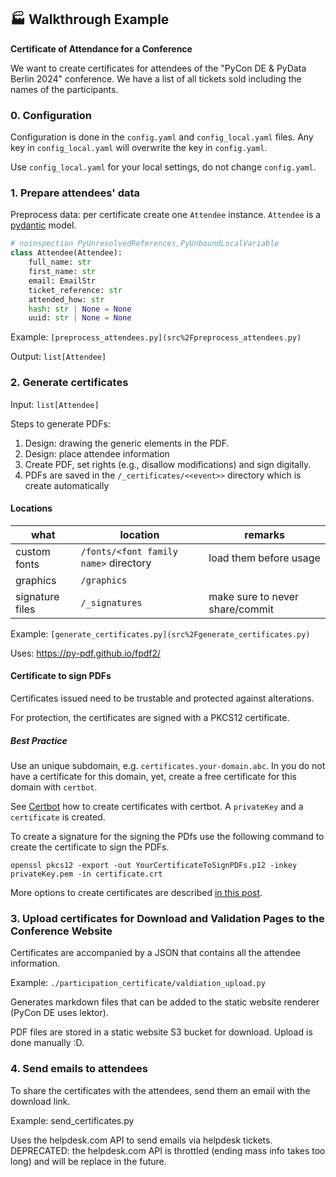 ## 🏭 Walkthrough Example

**Certificate of Attendance for a Conference**

We want to create certificates for attendees of the "PyCon DE & PyData Berlin 2024" conference.
We have a list of all tickets sold including the names of the participants.

### 0. Configuration

Configuration is done in the `config.yaml` and `config_local.yaml` files.
Any key in `config_local.yaml` will overwrite the key in `config.yaml`.

Use `config_local.yaml` for your local settings, do not change `config.yaml`.

### 1. Prepare attendees' data

Preprocess data: per certificate create one `Attendee`  instance.
`Attendee` is a [pydantic](https://pydantic.dev) model.

```python
# noinspection PyUnresolvedReferences,PyUnboundLocalVariable
class Attendee(Attendee):
    full_name: str
    first_name: str
    email: EmailStr
    ticket_reference: str
    attended_how: str
    hash: str | None = None
    uuid: str | None = None
```

Example: `[preprocess_attendees.py](src%2Fpreprocess_attendees.py)`

Output: `list[Attendee]`

### 2. Generate certificates

Input: `list[Attendee]`

Steps to generate PDFs:

1. Design: drawing the generic elements in the PDF.
2. Design: place attendee information
3. Create PDF, set rights (e.g., disallow modifications) and sign digitally.
4. PDFs are saved in the `/_certificates/<<event>>` directory which is create automatically

#### Locations

| what            | location                              | remarks                         |
|-----------------|---------------------------------------|---------------------------------|
| custom fonts    | `/fonts/<font family name>` directory | load them before usage          |
| graphics        | `/graphics`                           |                                 |
| signature files | `/_signatures`                        | make sure to never share/commit |

Example: `[generate_certificates.py](src%2Fgenerate_certificates.py)`

Uses: https://py-pdf.github.io/fpdf2/

#### Certificate to sign PDFs

Certificates issued need to be trustable and protected against alterations.

For protection, the certificates are signed with a PKCS12 certificate.

##### Best Practice

Use an unique subdomain, e.g. `certificates.your-domain.abc`.
In you do not have a certificate for this domain, yet,
create a free certificate for this domain with `certbot`.

See [Certbot](https://certbot.eff.org) how to create certificates with certbot.
A `privateKey` and a `certificate` is created.

To create a signature for the signing the PDfs use the following command
to create the certificate to sign the PDFs.

```shell
openssl pkcs12 -export -out YourCertificateToSignPDFs.p12 -inkey privateKey.pem -in certificate.crt
```

More options to create certificates are described
[in this post](https://erolyapici.medium.com/how-to-generate-a-pkcs-12-file-1f4c8307aa7c).

### 3. Upload certificates for Download and Validation Pages to the Conference Website

Certificates are accompanied by a JSON that contains all the attendee information.

Example: `./participation_certificate/valdiation_upload.py`

Generates markdown files that can be added to the static website renderer (PyCon DE uses lektor).

PDF files are stored in a static website S3 bucket for download. Upload is done manually :D.

### 4. Send emails to attendees

To share the certificates with the attendees, send them an email with the download link.

Example: send_certificates.py

Uses the helpdesk.com API to send emails via helpdesk tickets.
DEPRECATED: the helpdesk.com API is throttled (ending mass info takes too long) and will be replace in the future.

